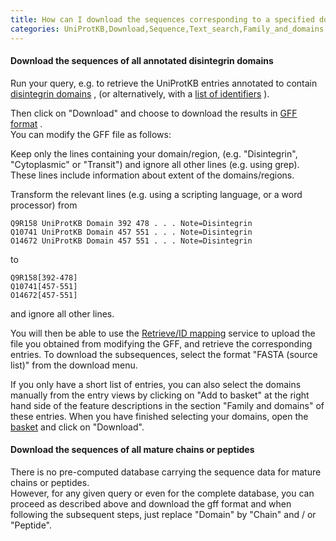 ```yaml
---
title: How can I download the sequences corresponding to a specified domain or region, or the sequences of mature chains or peptides, from a list of UniProt entries?
categories: UniProtKB,Download,Sequence,Text_search,Family_and_domains,faq
---
```


#### Download the sequences of all annotated disintegrin domains

Run your query, e.g. to retrieve the UniProtKB entries annotated to contain [disintegrin domains](http://www.uniprot.org/uniprotkb/?query=annotation%3a%28type%3a%22positional+domain%22+disintegrin%29&sort=score&format=*) , (or alternatively, with a [list of identifiers](http://www.uniprot.org/uniprotkb/?query=ADA18_HUMAN+or+ADA19_HUMAN+or+ADA21_HUMAN+or+ADA22_HUMAN+or+ADA23_HUMAN&sort=score) ).

Then click on "Download" and choose to download the results in [GFF format](http://biowiki.org/GffFormat) .  
You can modify the GFF file as follows:

Keep only the lines containing your domain/region, (e.g. "Disintegrin", "Cytoplasmic" or "Transit") and ignore all other lines (e.g. using grep). These lines include information about extent of the domains/regions.

Transform the relevant lines (e.g. using a scripting language, or a word processor) from

    Q9R158 UniProtKB Domain 392 478 . . . Note=Disintegrin
    Q10741 UniProtKB Domain 457 551 . . . Note=Disintegrin
    O14672 UniProtKB Domain 457 551 . . . Note=Disintegrin

to

    Q9R158[392-478]
    Q10741[457-551]
    O14672[457-551]

and ignore all other lines.

You will then be able to use the [Retrieve/ID mapping](http://www.uniprot.org/uploadlists) service to upload the file you obtained from modifying the GFF, and retrieve the corresponding entries. To download the subsequences, select the format "FASTA (source list)" from the download menu.

If you only have a short list of entries, you can also select the domains manually from the entry views by clicking on "Add to basket" at the right hand side of the feature descriptions in the section "Family and domains" of these entries. When you have finished selecting your domains, open the [basket](http://www.uniprot.org/help/basket) and click on "Download".

#### Download the sequences of all mature chains or peptides

There is no pre-computed database carrying the sequence data for mature chains or peptides.  
However, for any given query or even for the complete database, you can proceed as described above and download the gff format and when following the subsequent steps, just replace "Domain" by "Chain" and / or "Peptide".
